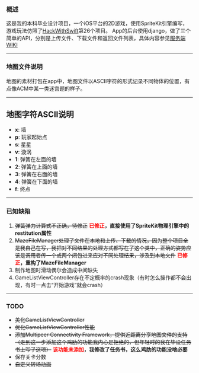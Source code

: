 ### 概述

这是我的本科毕业设计项目，一个iOS平台的2D游戏，使用SpriteKit引擎编写，游戏玩法仿照了[HackWithSwift](https://www.hackingwithswift.com/)第26个项目。
App的后台使用django，做了三个简单的API，分别是上传文件、下载文件和返回文件列表，具体内容参见[服务端WIKI](https://github.com/altair21/MyGraduationProject/blob/master/Server/README.md)

---

### 地图文件说明

地图的素材打包在app中，地图文件以ASCII字符的形式记录不同物体的位置，有点像ACM中某一类迷宫题的样子。

---

## 地图字符ASCII说明

- **x**: 墙
- **p**: 玩家起始点
- **s**: 星星
- **v**: 漩涡
- **1**: 弹簧在左面的墙
- **2**: 弹簧在上面的墙
- **3**: 弹簧在右面的墙
- **4**: 弹簧在下面的墙
- **f**: 终点

---

### 已知缺陷

1. <del>弹簧弹力计算式不正确，待修正</del> **<font color="red">已修正</font>，直接使用了SpriteKit物理引擎中的restitution属性**
2. <del>MazeFileManager处理了文件在本地和上传、下载的情况，因为整个项目全是我自己在写，我把对不同结果的处理方式都写在了这个类中，正确的姿势应该是调用者传一个或两个闭包进来应对不同处理结果，涉及到本地文件</del> **<font color="red">已修正</font>，重构了MazeFileManager**
3. 制作地图时滑动偶尔会造成中间缺失
4. GameListViewController存在不定概率的crash现象（有时怎么操作都不会出现，有时一点击“开始游戏”就会crash）

---

### TODO

- <del>美化GameListViewController</del>
- <del>优化GameListViewController性能</del>
- <del>添加Multipeer Connectivity Framework，提供近距离分享地图文件的支持（走到这一步添加这个鸡肋的功能我内心是拒绝的，但年轻时的我在毕设任务书上写了这项）</del> **<font color="red">该功能未添加</font>，我修改了任务书，这么鸡肋的功能没啥必要**
- 保存关卡分数
- <del>自定义转场动画</del>


